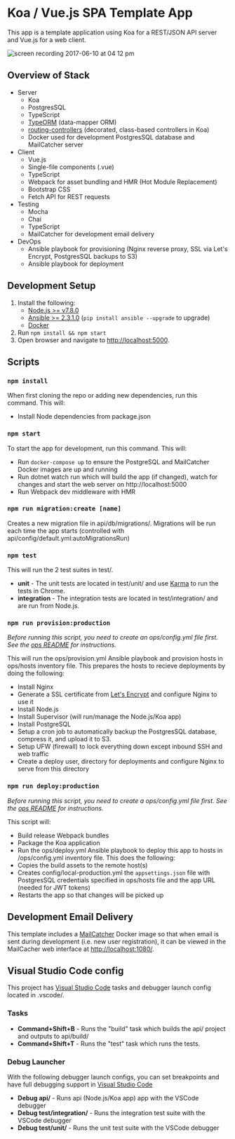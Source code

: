 # Koa / Vue.js SPA Template App

This app is a template application using Koa for a REST/JSON API server and Vue.js for a web client.

![screen recording 2017-06-10 at 04 12 pm](https://user-images.githubusercontent.com/759811/27006360-bd3b8152-4df7-11e7-9011-f22204abe4d5.gif)

## Overview of Stack
- Server
  - Koa
  - PostgresSQL
  - TypeScript
  - [TypeORM](https://github.com/typeorm/typeorm) (data-mapper ORM)
  - [routing-controllers](https://github.com/pleerock/routing-controllers) (decorated, class-based controllers in Koa)
  - Docker used for development PostgresSQL database and MailCatcher server
- Client
  - Vue.js
  - Single-file components (.vue)
  - TypeScript
  - Webpack for asset bundling and HMR (Hot Module Replacement)
  - Bootstrap CSS
  - Fetch API for REST requests
- Testing
  - Mocha
  - Chai
  - TypeScript
  - MailCatcher for development email delivery
- DevOps
  - Ansible playbook for provisioning (Nginx reverse proxy, SSL via Let's Encrypt, PostgresSQL backups to S3)
  - Ansible playbook for deployment

## Development Setup

1. Install the following:
   - [Node.js >= v7.8.0](https://nodejs.org/en/download/)
   - [Ansible >= 2.3.1.0](http://docs.ansible.com/ansible/intro_installation.html) (`pip install ansible --upgrade` to upgrade)
   - [Docker](https://docs.docker.com/engine/installation/)
2. Run `npm install && npm start`
3. Open browser and navigate to [http://localhost:5000](http://localhost:5000).

## Scripts

### `npm install`

When first cloning the repo or adding new dependencies, run this command.  This will:

- Install Node dependencies from package.json

### `npm start`

To start the app for development, run this command.  This will:

- Run `docker-compose up` to ensure the PostgreSQL and MailCatcher Docker images are up and running
- Run dotnet watch run which will build the app (if changed), watch for changes and start the web server on http://localhost:5000
- Run Webpack dev middleware with HMR

### `npm run migration:create [name]`

Creates a new migration file in api/db/migrations/.  Migrations will be run each time the app starts (controlled with api/config/default.yml:autoMigrationsRun)

### `npm test`

This will run the 2 test suites in test/.
- **unit** - The unit tests are located in test/unit/ and use [Karma](https://karma-runner.github.io) to run the tests in Chrome.
- **integration** - The integration tests are located in test/integration/ and are run from Node.js.

### `npm run provision:production`

 _Before running this script, you need to create an ops/config.yml file first.  See the [ops README](ops/) for instructions._

 This will run the ops/provision.yml Ansible playbook and provision hosts in ops/hosts inventory file.  This prepares the hosts to recieve deployments by doing the following:
  - Install Nginx
  - Generate a SSL certificate from [Let's Encrypt](https://letsencrypt.org/) and configure Nginx to use it
  - Install Node.js
  - Install Supervisor (will run/manage the Node.js/Koa app)
  - Install PostgreSQL
  - Setup a cron job to automatically backup the PostgresSQL database, compress it, and upload it to S3.
  - Setup UFW (firewall) to lock everything down except inbound SSH and web traffic
  - Create a deploy user, directory for deployments and configure Nginx to serve from this directory

### `npm run deploy:production`

_Before running this script, you need to create a ops/config.yml file first.  See the [ops README](ops/) for instructions._

This script will:
 - Build release Webpack bundles
 - Package the Koa application
 - Run the ops/deploy.yml Ansible playbook to deploy this app to hosts in /ops/config.yml inventory file.  This does the following:
  - Copies the build assets to the remote host(s)
  - Creates config/local-production.yml the `appsettings.json` file with PostgresSQL credentials specified in ops/hosts file and the app URL (needed for JWT tokens)
  - Restarts the app so that changes will be picked up

## Development Email Delivery

This template includes a [MailCatcher](https://mailcatcher.me/) Docker image so that when email is sent during development (i.e. new user registration), it can be viewed
in the MailCacher web interface at [http://localhost:1080/](http://localhost:1080/).

## Visual Studio Code config

This project has [Visual Studio Code](https://code.visualstudio.com/) tasks and debugger launch config located in .vscode/.

### Tasks

- **Command+Shift+B** - Runs the "build" task which builds the api/ project and outputs to api/build/
- **Command+Shift+T** - Runs the "test" task which runs the tests.

### Debug Launcher

With the following debugger launch configs, you can set breakpoints and have full debugging support in [Visual Studio Code](https://code.visualstudio.com/)

- **Debug api/** - Runs api (Node.js/Koa app) app with the VSCode debugger
- **Debug test/integration/** - Runs the integration test suite with the VSCode debugger
- **Debug test/unit/** - Runs the unit test suite with the VSCode debugger
